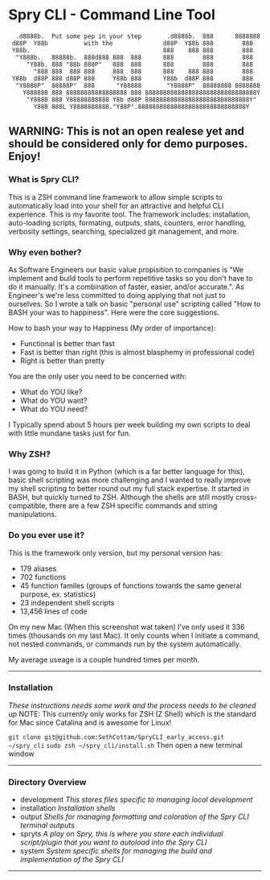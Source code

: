 Spry CLI - Command Line Tool
========================


```
  .d8888b.  Put some pep in your step       .d8888b.  888      8888888
 d88P  Y88b          with the              d88P  Y88b 888        888
 Y88b.                                     888    888 888        888
  "Y888b.   88888b.  888d888 888  888      888        888        888
     "Y88b. 888 "88b 888P"   888  888      888        888        888
       "888 888  888 888     888  888      888    888 888        888
 Y88b  d88P 888 d88P 888     Y88b 888      Y88b  d88P 888        888
  "Y8888P"  88888P"  888      "Y88888       "Y8888P"  88888888 8888888
    Y888888 888 88888888888888888 888 8888888888888888888888888888888Y
     "Y8888 888 Y88888888888 Y8b d88P 88888888888888888888888888888Y"
       Y888 888L Y8888888888."Y88P".888888888888888888888888888888Y
```

## WARNING: This is not an open realese yet and should be considered only for demo purposes. Enjoy!


### What is Spry CLI?

This is a ZSH command line framework to allow simple scripts to automatically load into your shell for an attractive and helpful CLI experience. This is my favorite tool. The framework includes: installation, auto-loading scripts, formating, outputs, stats, counters, error handling, verbosity settings, searching, specialized git management, and more.

### Why even bother? 

As Software Engineers our basic value propisition to companies is "We implement and build tools to perform repetitive tasks so you don't have to do it manually. It's a combination of faster, easier, and/or accurate.". As Engineer's we're less committed to doing applying that not just to ourselves. So I wrote a talk on basic "personal use" scripting called "How to BASH your was to happiness". Here were the core suggestions.

How to bash your way to Happiness (My order of importance):
+ Functional is better than fast
+ Fast is better than right (this is almost blasphemy in professional code)
+ Right is better than pretty

You are the only user you need to be concerned with:
+ What do YOU like?
+ What do YOU want?
+ What do YOU need?

I Typically spend about 5 hours per week building my own scripts to deal with little mundane tasks just for fun.

### Why ZSH?

I was going to build it in Python (which is a far better language for this), basic shell scripting was more challenging and I wanted to really improve my shell scripting to better round out my full stack expertise. It started in BASH, but quickly turned to ZSH. Although the shells are still mostly cross-compatible, there are a few ZSH specific commands and string manipulations.

### Do you ever use it?

This is the framework only version, but my personal version has:
+ 179 aliases
+ 702 functions
+ 45 function familes (groups of functions towards the same general purpose, ex. statistics)
+ 23 independent shell scripts
+ 13,456 lines of code

On my new Mac (When this screenshot wat taken) I've only used it 336 times (thousands on my last Mac). It only counts when I initiate a command, not nested commands, or commands run by the system automatically.

My average useage is a couple hundred times per month.

---

### Installation
_These instructions needs some work and the process needs to be cleaned up_
NOTE: This currently only works for ZSH (Z Shell) which is the standard for Mac since Catalina and is awesome for Linux!


`git clone git@github.com:SethCottam/SpryCLI_early_access.git ~/spry_cli`
`sudo zsh ~/spry_cli/install.sh`
Then open a new terminal window

---

### Directory Overview

+ development _This stores files specific to managing local development_
+ installation _Installation shells_
+ output _Shells for managing formatting and coloration of the Spry CLI terminal outputs_
+ spryts _A play on Spry, this is where you store each individual script/plugin that you want to autoload into the Spry CLI_
+ system _System specific shells for managing the build and implementation of the Spry CLI_

---




